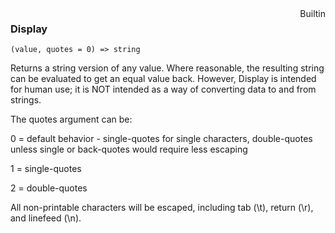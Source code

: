 <div style="float:right"><span class="builtin">Builtin</span></div>

### Display

``` suneido
(value, quotes = 0) => string
```

Returns a string version of any value.
Where reasonable, the resulting string can be evaluated to get an equal value back. However, Display is intended for human use; it is NOT intended as a way of converting data to and from strings.

The quotes argument can be:

0 = default behavior - single-quotes for single characters, double-quotes unless single or back-quotes would require less escaping   

1 = single-quotes   

2 = double-quotes

All non-printable characters will be escaped, including tab (\t), return (\r), and linefeed (\n).